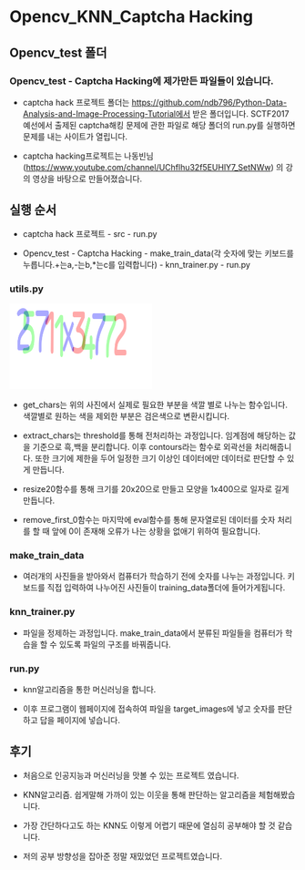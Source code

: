 Opencv_KNN_Captcha Hacking
============
Opencv_test 폴더
------------
### Opencv_test - Captcha Hacking에 제가만든 파일들이 있습니다.

* captcha hack 프로젝트 폴더는 https://github.com/ndb796/Python-Data-Analysis-and-Image-Processing-Tutorial에서 받은
폴더입니다. SCTF2017예선에서 출제된 captcha해킹 문제에 관한 파일로 해당 폴더의 run.py를 실행하면 문제를 내는 사이트가 열립니다.

* captcha hacking프로젝트는 나동빈님(https://www.youtube.com/channel/UChflhu32f5EUHlY7_SetNWw) 의 강의 영상을 바탕으로 만들어졌습니다.

실행 순서
------------

* captcha hack 프로젝트 - src - run.py

* Opencv_test - Captcha Hacking - make_train_data(각 숫자에 맞는 키보드를 누릅니다.+는a,-는b,*는c를 입력합니다) - knn_trainer.py - run.py

### utils.py 
<img src="https://github.com/Pulyong/first_KNN_opencv/blob/master/Opencv_test/1.png?raw=true" width="250px" height="150px" title="px(픽셀) 크기 설정" alt="number"></img>
* get_chars는 위의 사진에서 실제로 필요한 부분을 색깔 별로 나누는 함수입니다. 색깔별로 원하는 색을 제외한 부분은 검은색으로 변환시킵니다.

* extract_chars는 threshold를 통해 전처리하는 과정입니다. 임계점에 해당하는 값을 기준으로 흑,백을 분리합니다. 이후 contours라는 함수로 외곽선을 처리해줍니다. 또한 크기에 제한을 두어 일정한
크기 이상인 데이터에만 데이터로 판단할 수 있게 만듭니다.
 
* resize20함수를 통해 크기를 20x20으로 만들고 모양을 1x400으로 일자로 길게 만듭니다.

* remove_first_0함수는 마지막에 eval함수를 통해 문자열로된 데이터를 숫자 처리를 할 때 앞에 0이 존재해 오류가 나는 상황을 없애기 위하여 필요합니다.

### make_train_data

* 여러개의 사진들을 받아와서 컴퓨터가 학습하기 전에 숫자를 나누는 과정입니다. 키보드를 직접 입력하여 나누어진 사진들이 training_data폴더에 들어가게됩니다.

### knn_trainer.py

* 파일을 정제하는 과정입니다. make_train_data에서 분류된 파일들을 컴퓨터가 학습을 할 수 있도록 파일의 구조를 바꿔줍니다.

### run.py

* knn알고리즘을 통한 머신러닝을 합니다.

* 이후 프로그램이 웹페이지에 접속하여 파일을 target_images에 넣고 숫자를 판단하고 답을 페이지에 넣습니다.

후기
----

* 처음으로 인공지능과 머신러닝을 맛볼 수 있는 프로젝트 였습니다.

* KNN알고리즘. 쉽게말해 가까이 있는 이웃을 통해 판단하는 알고리즘을 체험해봤습니다.

* 가장 간단하다고도 하는 KNN도 이렇게 어렵기 때문에 열심히 공부해야 할 것 같습니다.

* 저의 공부 방향성을 잡아준 정말 재밌었던 프로젝트였습니다.
